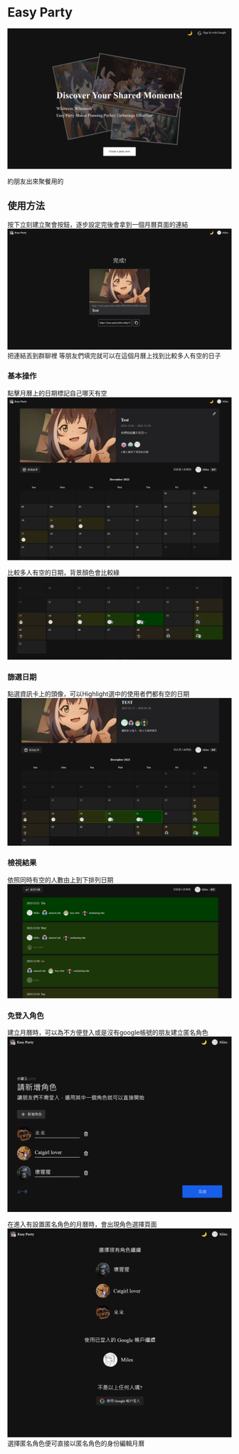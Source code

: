# Easy Party

![preview](./docs/preview.png)

約朋友出來聚餐用的
  
## 使用方法
按下立刻建立聚會按鈕，逐步設定完後會拿到一個月曆頁面的連結
![preview](./docs/preview0.png)
把連結丟到群聊裡
等朋友們填完就可以在這個月曆上找到比較多人有空的日子


### 基本操作
點擊月曆上的日期標記自己哪天有空
![preview](./docs/preview2.png)

比較多人有空的日期，背景顏色會比較綠
![preview](./docs/preview3.png)
  
### 篩選日期
點選資訊卡上的頭像，可以Highlight選中的使用者們都有空的日期
![preview](./docs/preview4.png)


### 檢視結果
依照同時有空的人數由上到下排列日期
![preview](./docs/preview5.png)

### 免登入角色
建立月曆時，可以為不方便登入或是沒有google帳號的朋友建立匿名角色
![preview](./docs/preview6.png)

在進入有設置匿名角色的月曆時，會出現角色選擇頁面  
![preview](./docs/preview7.png)
選擇匿名角色便可直接以匿名角色的身份編輯月曆
